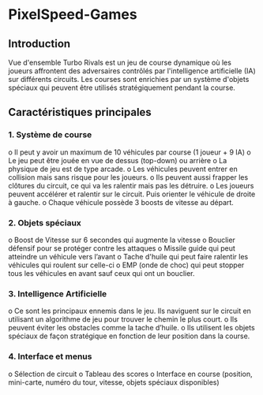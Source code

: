 # PixelSpeed-Games

## Introduction
Vue d'ensemble
Turbo Rivals est un jeu de course dynamique où les joueurs affrontent des adversaires contrôlés par l'intelligence artificielle (IA) sur différents circuits. Les courses sont enrichies par un système d'objets spéciaux qui peuvent être utilisés stratégiquement pendant la course.

## Caractéristiques principales
### 1.	Système de course 
o	Il peut y avoir un maximum de 10 véhicules par course (1 joueur + 9 IA)
o	Le jeu peut être jouée en vue de dessus (top-down) ou arrière
o	La physique de jeu est de type arcade. 
o	Les véhicules peuvent entrer en collision mais sans risque pour les joueurs. 
o	Ils peuvent aussi frapper les clôtures du circuit, ce qui va les ralentir mais pas les détruire. 
o	Les joueurs peuvent accélérer et ralentir sur le circuit. Puis orienter le véhicule de droite à gauche. 
o	Chaque véhicule possède 3 boosts de vitesse au départ. 

### 2.	Objets spéciaux 
o	Boost de Vitesse sur 6 secondes qui augmente la vitesse
o	Bouclier défensif pour se protéger contre les attaques
o	Missile guide qui peut atteindre un véhicule vers l’avant
o	Tache d'huile qui peut faire ralentir les véhicules qui roulent sur celle-ci
o	EMP (onde de choc) qui peut stopper tous les véhicules en avant sauf ceux qui ont un bouclier. 

### 3.	Intelligence Artificielle 
o	Ce sont les principaux ennemis dans le jeu. Ils naviguent sur le circuit en utilisant un algorithme de jeu pour trouver le chemin le plus court. 
o	Ils peuvent éviter les obstacles comme la tache d’huile. 
o	Ils utilisent les objets spéciaux de façon stratégique en fonction de leur position dans la course.

### 4.	Interface et menus 
o	Sélection de circuit
o	Tableau des scores
o	Interface en course (position, mini-carte, numéro du tour, vitesse, objets spéciaux disponibles)
